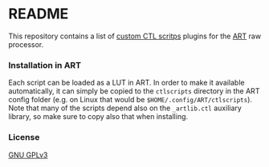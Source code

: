 # README #

This repository contains a list of [custom CTL scritps](https://bitbucket.org/agriggio/art/wiki/Luts#ctl-scripts) plugins for the [ART](https://bitbucket.org/agriggio/art) raw processor.

### Installation in ART ###

Each script can be loaded as a LUT in ART. In order to make it available automatically, it can simply be copied to the `ctlscripts` directory in the ART config folder (e.g. on Linux that would be `$HOME/.config/ART/ctlscripts`).
Note that many of the scripts depend also on the `_artlib.ctl` auxiliary library, so make sure to copy also that when installing.

### License ###

[GNU GPLv3](https://www.gnu.org/licenses/gpl-3.0.html)
